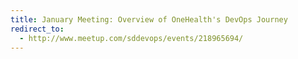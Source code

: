 ```yaml
---
title: January Meeting: Overview of OneHealth's DevOps Journey
redirect_to:
  - http://www.meetup.com/sddevops/events/218965694/
---
```

